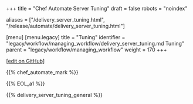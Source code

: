 +++
title = "Chef Automate Server Tuning"
draft = false
robots = "noindex"


aliases = ["/delivery_server_tuning.html", "/release/automate/delivery_server_tuning.html"]

[menu]
  [menu.legacy]
    title = "Tuning"
    identifier = "legacy/workflow/managing_workflow/delivery_server_tuning.md Tuning"
    parent = "legacy/workflow/managing_workflow"
    weight = 170
+++

[\[edit on GitHub\]](https://github.com/chef/chef-web-docs/blob/master/content/delivery_server_tuning.md)



{{% chef_automate_mark %}}

{{% EOL_a1 %}}

{{% delivery_server_tuning_general %}}
